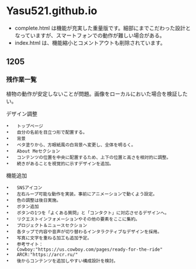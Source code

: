 # Yasu521.github.io
* complete.html は機能が充実した重量版です。細部にまでこだわった設計となっていますが、スマートフォンでの動作が難しい場合がある。
* index.html は、機能縮小とコメントアウトも削除されています。
## 1205
### 残作業一覧

植物の動作が安定しないことが問題。画像をローカルにおいた場合を検証したい。

デザイン調整

	•	トップページ
	•	自分の名前を目立つ形で配置する。
	•	背景
	•	ベタ塗りから、方眼紙風の白背景へ変更し、全体を明るく。
	•	About Meセクション
	•	コンテンツの位置を中央に配置するため、上下の位置と高さを相対的に調整。
	•	続きがあることを視覚的に示すデザインを追加。

機能追加

	•	SNSアイコン
	•	左右ループ可能な動作を実装。事前にアニメーションで動くよう設定。
	•	色の調整は後日実施。
	•	ボタン追加
	•	ボタンの1つを「よくある質問」と「コンタクト」に対応させるデザインへ。
	•	リクエストインフォメーションやその他の要素をここに集約。
	•	プロジェクト＆ニュースセクション
	•	各タップで内容や音声が切り替わるインタラクティブなデザインを採用。
	•	写真に文字を重ねる加工も追加予定。
	•	参考サイト：
	•	Cowboy:"https://us.cowboy.com/pages/ready-for-the-ride"
	•	ARCR:"https://arcr.ru/"
	•	後からコンテンツを追加しやすい構成設計を検討。
